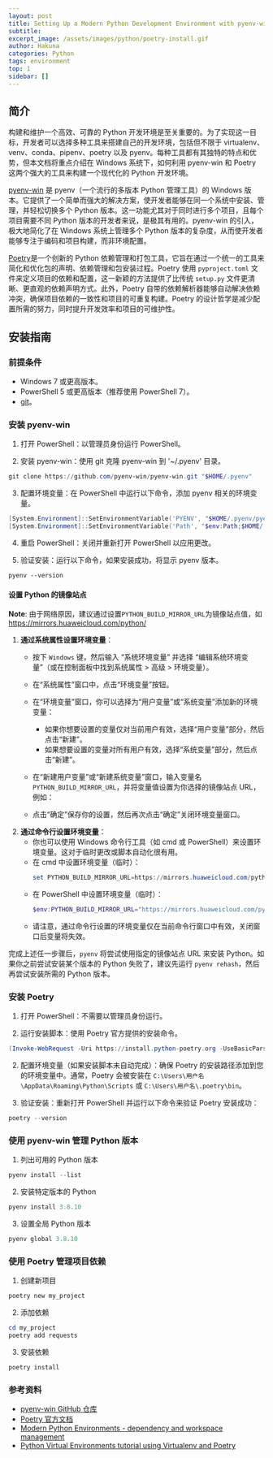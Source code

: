 ```yaml
---
layout: post
title: Setting Up a Modern Python Development Environment with pyenv-win and Poetry
subtitle:
excerpt_image: /assets/images/python/poetry-install.gif
author: Hakuna
categories: Python
tags: environment
top: 1
sidebar: []
---
```


## 简介

构建和维护一个高效、可靠的 Python 开发环境是至关重要的。为了实现这一目标，开发者可以选择多种工具来搭建自己的开发环境，包括但不限于 virtualenv、venv、conda、pipenv、poetry 以及 pyenv。每种工具都有其独特的特点和优势，但本文档将重点介绍在 Windows 系统下，如何利用 pyenv-win 和 Poetry 这两个强大的工具来构建一个现代化的 Python 开发环境。

[pyenv-win](https://github.com/pyenv-win/pyenv-win) 是 pyenv（一个流行的多版本 Python 管理工具）的 Windows 版本。它提供了一个简单而强大的解决方案，使开发者能够在同一个系统中安装、管理，并轻松切换多个 Python 版本。这一功能尤其对于同时进行多个项目，且每个项目需要不同 Python 版本的开发者来说，是极其有用的。pyenv-win 的引入，极大地简化了在 Windows 系统上管理多个 Python 版本的复杂度，从而使开发者能够专注于编码和项目构建，而非环境配置。

[Poetry](https://python-poetry.org/)是一个创新的 Python 依赖管理和打包工具，它旨在通过一个统一的工具来简化和优化包的声明、依赖管理和包安装过程。Poetry 使用 `pyproject.toml` 文件来定义项目的依赖和配置，这一新颖的方法提供了比传统 `setup.py` 文件更清晰、更直观的依赖声明方式。此外，Poetry 自带的依赖解析器能够自动解决依赖冲突，确保项目依赖的一致性和项目的可重复构建。Poetry 的设计哲学是减少配置所需的努力，同时提升开发效率和项目的可维护性。

## 安装指南

### 前提条件

- Windows 7 或更高版本。
- PowerShell 5 或更高版本（推荐使用 PowerShell 7）。
- [git](https://git-scm.com/downloads)。

### 安装 pyenv-win

1. 打开 PowerShell：以管理员身份运行 PowerShell。

2. 安装 pyenv-win：使用 git 克隆 pyenv-win 到 '~/.pyenv' 目录。
```powershell
git clone https://github.com/pyenv-win/pyenv-win.git "$HOME/.pyenv"
```

3. 配置环境变量：在 PowerShell 中运行以下命令，添加 pyenv 相关的环境变量。
```powershell
[System.Environment]::SetEnvironmentVariable('PYENV', "$HOME/.pyenv/pyenv-win/", [System.EnvironmentVariableTarget]::User)
[System.Environment]::SetEnvironmentVariable('Path', "$env:Path;$HOME/.pyenv/pyenv-win/bin;$HOME/.pyenv/pyenv-win/shims", [System.EnvironmentVariableTarget]::User)
```

4. 重启 PowerShell：关闭并重新打开 PowerShell 以应用更改。

5. 验证安装：运行以下命令，如果安装成功，将显示 pyenv 版本。
```shell
pyenv --version
```
#### 设置 Python 的镜像站点
**Note**: 由于网络原因，建议通过设置`PYTHON_BUILD_MIRROR_URL`为镜像站点值，如<https://mirrors.huaweicloud.com/python/>
1. **通过系统属性设置环境变量**：
   - 按下 `Windows` 键，然后输入 “系统环境变量” 并选择 “编辑系统环境变量”（或在控制面板中找到系统属性 > 高级 > 环境变量）。
   - 在“系统属性”窗口中，点击“环境变量”按钮。
   - 在“环境变量”窗口，你可以选择为“用户变量”或“系统变量”添加新的环境变量：
     - 如果你想要设置的变量仅对当前用户有效，选择“用户变量”部分，然后点击“新建”。
     - 如果想要设置的变量对所有用户有效，选择“系统变量”部分，然后点击“新建”。
   - 在“新建用户变量”或“新建系统变量”窗口，输入变量名 `PYTHON_BUILD_MIRROR_URL`，并将变量值设置为你选择的镜像站点 URL，例如：

   - 点击“确定”保存你的设置，然后再次点击“确定”关闭环境变量窗口。
2. **通过命令行设置环境变量**：
   - 你也可以使用 Windows 命令行工具（如 cmd 或 PowerShell）来设置环境变量。这对于临时更改或脚本自动化很有用。
   - 在 cmd 中设置环境变量（临时）：
     ```powershell
     set PYTHON_BUILD_MIRROR_URL=https://mirrors.huaweicloud.com/python/
     ```
   - 在 PowerShell 中设置环境变量（临时）：
     ```powershell
     $env:PYTHON_BUILD_MIRROR_URL="https://mirrors.huaweicloud.com/python/"
     ```
   - 请注意，通过命令行设置的环境变量仅在当前命令行窗口中有效，关闭窗口后变量将失效。

完成上述任一步骤后，`pyenv` 将尝试使用指定的镜像站点 URL 来安装 Python。如果你之前尝试安装某个版本的 Python 失败了，建议先运行 `pyenv rehash`，然后再尝试安装所需的 Python 版本。

### 安装 Poetry

1. 打开 PowerShell：不需要以管理员身份运行。

2. 运行安装脚本：使用 Poetry 官方提供的安装命令。
```powershell
(Invoke-WebRequest -Uri https://install.python-poetry.org -UseBasicParsing).Content | python -
```

2. 配置环境变量（如果安装脚本未自动完成）：确保 Poetry 的安装路径添加到您的环境变量中。通常，Poetry 会被安装在 `C:\Users\用户名\AppData\Roaming\Python\Scripts` 或 `C:\Users\用户名\.poetry\bin`。

3. 验证安装：重新打开 PowerShell 并运行以下命令来验证 Poetry 安装成功：
```powershell
poetry --version
```

### 使用 pyenv-win 管理 Python 版本

1. 列出可用的 Python 版本
```powershell
pyenv install --list
```

2. 安装特定版本的 Python
```powershell
pyenv install 3.8.10
```

3. 设置全局 Python 版本
```powershell
pyenv global 3.8.10
```

### 使用 Poetry 管理项目依赖

1. 创建新项目
```powershell
poetry new my_project
```

2. 添加依赖
```powershell
cd my_project
poetry add requests
```

3. 安装依赖
```powershell
poetry install
```

### 参考资料

- [pyenv-win GitHub 仓库](https://github.com/pyenv-win/pyenv-win)
- [Poetry 官方文档](https://python-poetry.org/docs/)
- [Modern Python Environments - dependency and workspace management](https://testdriven.io/blog/python-environments/)
- [Python Virtual Environments tutorial using Virtualenv and Poetry](https://serpapi.com/blog/python-virtual-environments-using-virtualenv-and-poetry/)
